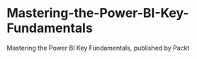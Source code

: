 # Mastering-the-Power-BI-Key-Fundamentals
Mastering the Power BI Key Fundamentals, published by Packt
